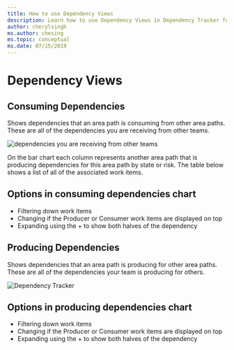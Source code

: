 ```yaml
---
title: How to use Dependency Views
description: Learn how to use Dependency Views in Dependency Tracker for Azure DevOps
author: cherylsingh
ms.author: chesing
ms.topic: conceptual
ms.date: 07/15/2019
---
```

# Dependency Views

## Consuming Dependencies

Shows dependencies that an area path is consuming from other area paths. These are all of the dependencies you are receiving from other teams.

![dependencies you are receiving from other teams](../images/Consuming-View.png)

On the bar chart each column represents another area path that is producing dependencies for this area path by state or risk.  The table below shows a list of all of the associated work items.

## Options in consuming dependencies chart

- Filtering down work items
- Changing if the Producer or Consumer work items are displayed on top
- Expanding using the + to show both halves of the dependency

## Producing Dependencies

Shows dependencies that an area path is producing for other area paths. These are all of the dependencies your team is producing for others.

![Dependency Tracker](../images/Producing-View.png)

## Options in producing dependencies chart

- Filtering down work items
- Changing if the Producer or Consumer work items are displayed on top
- Expanding using the + to show both halves of the dependency
